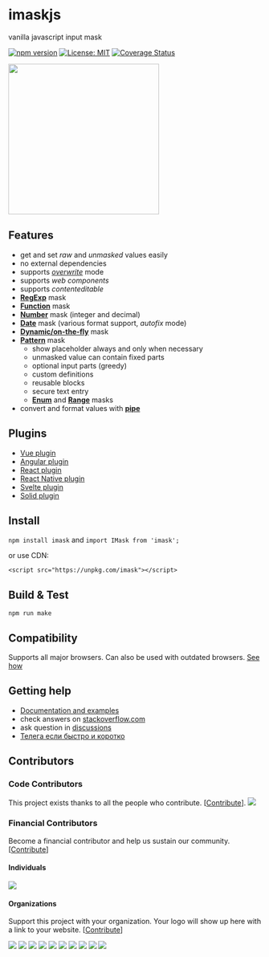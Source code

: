 # imaskjs
vanilla javascript input mask

[![npm version](https://badge.fury.io/js/imask.svg)](https://badge.fury.io/js/imask)
[![License: MIT](https://img.shields.io/badge/License-MIT-yellow.svg)](https://opensource.org/licenses/MIT)
[![Coverage Status](https://coveralls.io/repos/github/uNmAnNeR/imaskjs/badge.svg?branch=master)](https://coveralls.io/github/uNmAnNeR/imaskjs?branch=master)

<a href="https://opencollective.com/imask/donate" target="_blank">
  <img src="https://opencollective.com/imask/donate/button.png?color=blue" width=300 />
</a>

## Features
* get and set *raw* and *unmasked* values easily
* no external dependencies
* supports *[overwrite](https://imask.js.org/guide.html#overwrite)* mode
* supports *web components*
* supports *contenteditable*
* **[RegExp](https://imask.js.org/guide.html#masked-base)** mask
* **[Function](https://imask.js.org/guide.html#masked-function)** mask
* **[Number](https://imask.js.org/guide.html#masked-number)** mask (integer and decimal)
* **[Date](https://imask.js.org/guide.html#masked-date)** mask (various format support, *autofix* mode)
* **[Dynamic/on-the-fly](https://imask.js.org/guide.html#masked-dynamic)** mask
* **[Pattern](https://imask.js.org/guide.html#masked-pattern)** mask
  - show placeholder always and only when necessary
  - unmasked value can contain fixed parts
  - optional input parts (greedy)
  - custom definitions
  - reusable blocks
  - secure text entry
  - **[Enum](https://imask.js.org/guide.html#masked-enum)** and **[Range](https://imask.js.org/guide.html#masked-range)** masks
* convert and format values with **[pipe](https://imask.js.org/guide.html#pipe)**

## Plugins
* [Vue plugin](https://github.com/uNmAnNeR/imaskjs/tree/master/packages/vue-imask)
* [Angular plugin](https://github.com/uNmAnNeR/imaskjs/tree/master/packages/angular-imask)
* [React plugin](https://github.com/uNmAnNeR/imaskjs/tree/master/packages/react-imask)
* [React Native plugin](https://github.com/uNmAnNeR/imaskjs/tree/master/packages/react-native-imask)
* [Svelte plugin](https://github.com/uNmAnNeR/imaskjs/tree/master/packages/svelte-imask)
* [Solid plugin](https://github.com/uNmAnNeR/imaskjs/tree/master/packages/solid-imask)

## Install
`npm install imask` and `import IMask from 'imask';`

or use CDN:

`<script src="https://unpkg.com/imask"></script>`

## Build & Test
`npm run make`

## Compatibility
Supports all major browsers. Can also be used with outdated browsers. [See how](https://imask.js.org/guide.html#support-outdated)

## Getting help
- [Documentation and examples](https://imask.js.org/)
- check answers on [stackoverflow.com](https://stackoverflow.com)
- ask question in [discussions](https://github.com/uNmAnNeR/imaskjs/discussions)
- [Телега если быстро и коротко](https://t.me/imaskjs)

## Contributors

### Code Contributors

This project exists thanks to all the people who contribute. [[Contribute](CONTRIBUTING.md)].
<a href="https://github.com/uNmAnNeR/imaskjs/graphs/contributors"><img src="https://opencollective.com/imask/contributors.svg?width=890&button=false" /></a>

### Financial Contributors

Become a financial contributor and help us sustain our community. [[Contribute](https://opencollective.com/imask/contribute)]

#### Individuals

<a href="https://opencollective.com/imask"><img src="https://opencollective.com/imask/individuals.svg?width=890"></a>

#### Organizations

Support this project with your organization. Your logo will show up here with a link to your website. [[Contribute](https://opencollective.com/imask/contribute)]

<a href="https://opencollective.com/imask/organization/0/website"><img src="https://opencollective.com/imask/organization/0/avatar.svg"></a>
<a href="https://opencollective.com/imask/organization/1/website"><img src="https://opencollective.com/imask/organization/1/avatar.svg"></a>
<a href="https://opencollective.com/imask/organization/2/website"><img src="https://opencollective.com/imask/organization/2/avatar.svg"></a>
<a href="https://opencollective.com/imask/organization/3/website"><img src="https://opencollective.com/imask/organization/3/avatar.svg"></a>
<a href="https://opencollective.com/imask/organization/4/website"><img src="https://opencollective.com/imask/organization/4/avatar.svg"></a>
<a href="https://opencollective.com/imask/organization/5/website"><img src="https://opencollective.com/imask/organization/5/avatar.svg"></a>
<a href="https://opencollective.com/imask/organization/6/website"><img src="https://opencollective.com/imask/organization/6/avatar.svg"></a>
<a href="https://opencollective.com/imask/organization/7/website"><img src="https://opencollective.com/imask/organization/7/avatar.svg"></a>
<a href="https://opencollective.com/imask/organization/8/website"><img src="https://opencollective.com/imask/organization/8/avatar.svg"></a>
<a href="https://opencollective.com/imask/organization/9/website"><img src="https://opencollective.com/imask/organization/9/avatar.svg"></a>
